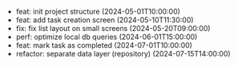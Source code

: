- feat: init project structure (2024-05-01T10:00:00)
- feat: add task creation screen (2024-05-10T11:30:00)
- fix: fix list layout on small screens (2024-05-20T09:00:00)
- perf: optimize local db queries (2024-06-01T15:00:00)
- feat: mark task as completed (2024-07-01T10:00:00)
- refactor: separate data layer (repository) (2024-07-15T14:00:00)
